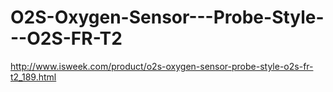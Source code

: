 # O2S-Oxygen-Sensor---Probe-Style---O2S-FR-T2
http://www.isweek.com/product/o2s-oxygen-sensor-probe-style-o2s-fr-t2_189.html
